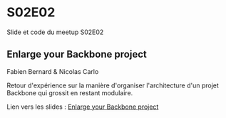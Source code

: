 S02E02
======

Slide et code du meetup S02E02

## Enlarge your Backbone project

Fabien Bernard & Nicolas Carlo

Retour d'expérience sur la manière d'organiser l'architecture d'un projet Backbone qui grossit en restant modulaire.

Lien vers les slides : [Enlarge your Backbone project](http://fr.slideshare.net/nicolascarlo1/comment-organiser-un-gros-projet-backbone)
